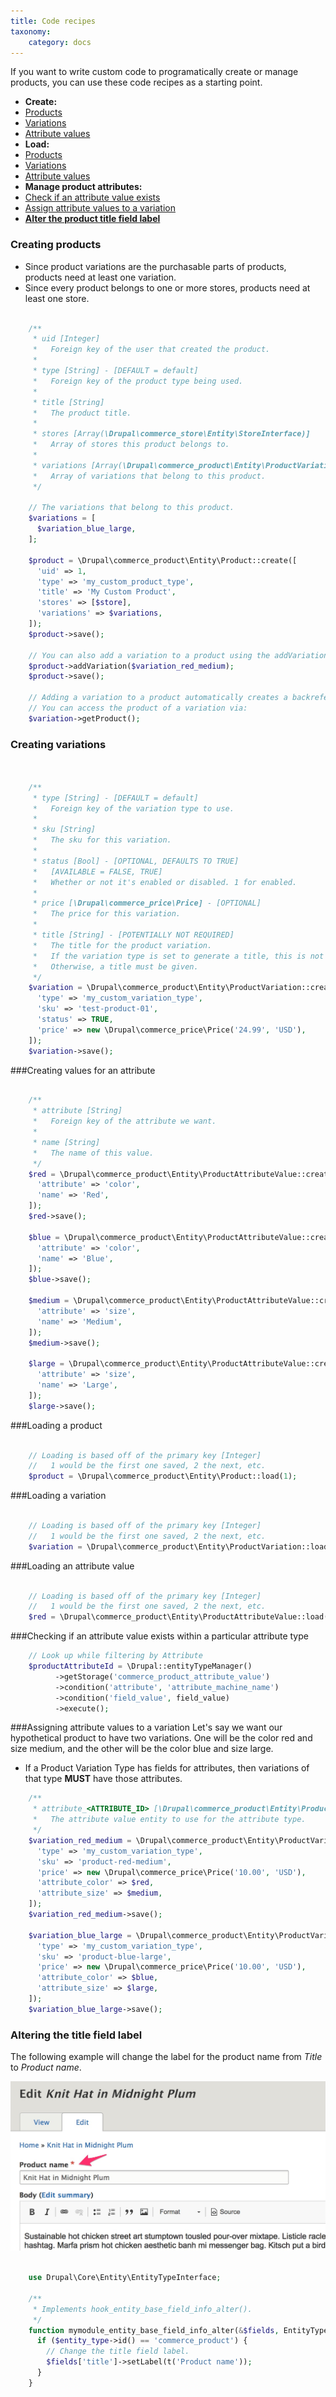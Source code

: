 ```yaml
---
title: Code recipes
taxonomy:
    category: docs
---
```


  If you want to write custom code to programatically create or manage products, you can use these code recipes as a starting point.

- **Create:**
 - [Products](#creating-products)
 - [Variations](#creating-variations)
 - [Attribute values](#creating-values-for-an-attribute)
- **Load:**
 - [Products](#loading-a-product)
 - [Variations](#loading-a-variation)
 - [Attribute values](#loading-an-attribute-value)
- **Manage product attributes:**
 - [Check if an attribute value exists](#checking-if-an-attribute-value-exists-within-a-particular-attribute-type)
 - [Assign attribute values to a variation](#assigning-attribute-values-to-a-variation)
- [**Alter the product title field label**](#altering-the-title-field-label)

### Creating products
- Since product variations are the purchasable parts of products, products need at least one variation.
- Since every product belongs to one or more stores, products need at least one store.

```php

    /**
     * uid [Integer]
     *   Foreign key of the user that created the product.
     *
     * type [String] - [DEFAULT = default]
     *   Foreign key of the product type being used.
     *
     * title [String]
     *   The product title.
     *
     * stores [Array(\Drupal\commerce_store\Entity\StoreInterface)]
     *   Array of stores this product belongs to.
     *
     * variations [Array(\Drupal\commerce_product\Entity\ProductVariationInterface)]
     *   Array of variations that belong to this product.
     */

    // The variations that belong to this product.
    $variations = [
      $variation_blue_large,
    ];

    $product = \Drupal\commerce_product\Entity\Product::create([
      'uid' => 1,
      'type' => 'my_custom_product_type',
      'title' => 'My Custom Product',
      'stores' => [$store],
      'variations' => $variations,
    ]);
    $product->save();

    // You can also add a variation to a product using the addVariation() method.
    $product->addVariation($variation_red_medium);
    $product->save();

    // Adding a variation to a product automatically creates a backreference on the variation.
    // You can access the product of a variation via:
    $variation->getProduct();

```

### Creating variations
```php


    /**
     * type [String] - [DEFAULT = default]
     *   Foreign key of the variation type to use.
     *
     * sku [String]
     *   The sku for this variation.
     *
     * status [Bool] - [OPTIONAL, DEFAULTS TO TRUE]
     *   [AVAILABLE = FALSE, TRUE]
     *   Whether or not it's enabled or disabled. 1 for enabled.
     *
     * price [\Drupal\commerce_price\Price] - [OPTIONAL]
     *   The price for this variation.
     *
     * title [String] - [POTENTIALLY NOT REQUIRED]
     *   The title for the product variation.
     *   If the variation type is set to generate a title, this is not used.
     *   Otherwise, a title must be given.
     */
    $variation = \Drupal\commerce_product\Entity\ProductVariation::create([
      'type' => 'my_custom_variation_type',
      'sku' => 'test-product-01',
      'status' => TRUE,
      'price' => new \Drupal\commerce_price\Price('24.99', 'USD'),
    ]);
    $variation->save();

```

###Creating values for an attribute
```php

    /**
     * attribute [String]
     *   Foreign key of the attribute we want.
     *
     * name [String]
     *   The name of this value.
     */
    $red = \Drupal\commerce_product\Entity\ProductAttributeValue::create([
      'attribute' => 'color',
      'name' => 'Red',
    ]);
    $red->save();

    $blue = \Drupal\commerce_product\Entity\ProductAttributeValue::create([
      'attribute' => 'color',
      'name' => 'Blue',
    ]);
    $blue->save();

    $medium = \Drupal\commerce_product\Entity\ProductAttributeValue::create([
      'attribute' => 'size',
      'name' => 'Medium',
    ]);
    $medium->save();

    $large = \Drupal\commerce_product\Entity\ProductAttributeValue::create([
      'attribute' => 'size',
      'name' => 'Large',
    ]);
    $large->save();
```

###Loading a product
```php

    // Loading is based off of the primary key [Integer]
    //   1 would be the first one saved, 2 the next, etc.
    $product = \Drupal\commerce_product\Entity\Product::load(1);

```

###Loading a variation
```php

    // Loading is based off of the primary key [Integer]
    //   1 would be the first one saved, 2 the next, etc.
    $variation = \Drupal\commerce_product\Entity\ProductVariation::load(1);

```

###Loading an attribute value
```php

    // Loading is based off of the primary key [Integer]
    //   1 would be the first one saved, 2 the next, etc.
    $red = \Drupal\commerce_product\Entity\ProductAttributeValue::load(1);
```

###Checking if an attribute value exists within a particular attribute type
```php
    // Look up while filtering by Attribute
    $productAttributeId = \Drupal::entityTypeManager()
          ->getStorage('commerce_product_attribute_value')
          ->condition('attribute', 'attribute_machine_name')
          ->condition('field_value', field_value)
          ->execute();
```

###Assigning attribute values to a variation
Let's say we want our hypothetical product to have two variations. One will be the color red and size medium, and the other will be the color blue and size large.
- If a Product Variation Type has fields for attributes, then variations of that type **MUST** have those attributes.

```php
    /**
     * attribute_<ATTRIBUTE_ID> [\Drupal\commerce_product\Entity\ProductAttributeValueInterface]
     *   The attribute value entity to use for the attribute type.
     */
    $variation_red_medium = \Drupal\commerce_product\Entity\ProductVariation::create([
      'type' => 'my_custom_variation_type',
      'sku' => 'product-red-medium',
      'price' => new \Drupal\commerce_price\Price('10.00', 'USD'),
      'attribute_color' => $red,
      'attribute_size' => $medium,
    ]);
    $variation_red_medium->save();

    $variation_blue_large = \Drupal\commerce_product\Entity\ProductVariation::create([
      'type' => 'my_custom_variation_type',
      'sku' => 'product-blue-large',
      'price' => new \Drupal\commerce_price\Price('10.00', 'USD'),
      'attribute_color' => $blue,
      'attribute_size' => $large,
    ]);
    $variation_blue_large->save();
```

### Altering the title field label
The following example will change the label for the product name from *Title* to *Product name*.

![Change product name label](../../images/managing-products-code-recipes-1.jpg)

```php

    use Drupal\Core\Entity\EntityTypeInterface;

    /**
     * Implements hook_entity_base_field_info_alter().
     */
    function mymodule_entity_base_field_info_alter(&$fields, EntityTypeInterface $entity_type) {
      if ($entity_type->id() == 'commerce_product') {
        // Change the title field label.
        $fields['title']->setLabel(t('Product name'));
      }
    }
```

